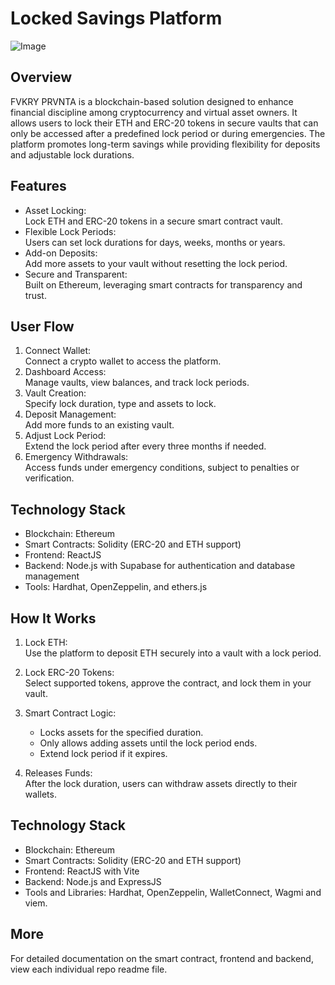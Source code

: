 # Locked Savings Platform

![Image](https://github.com/user-attachments/assets/3c2c4103-4b09-42d8-ba34-564477195e25)

## Overview
FVKRY PRVNTA is a blockchain-based solution designed to enhance financial discipline among cryptocurrency and virtual asset owners. It allows users to lock their ETH and ERC-20 tokens in secure vaults that can only be accessed after a predefined lock period or during emergencies. The platform promotes long-term savings while providing flexibility for deposits and adjustable lock durations.

## Features
- Asset Locking:  
  Lock ETH and ERC-20 tokens in a secure smart contract vault.  
- Flexible Lock Periods:  
  Users can set lock durations for days, weeks, months or years.   
- Add-on Deposits:  
  Add more assets to your vault without resetting the lock period.  
- Secure and Transparent:  
  Built on Ethereum, leveraging smart contracts for transparency and trust.


## User Flow
1. Connect Wallet:  
   Connect a crypto wallet to access the platform.  
2. Dashboard Access:  
   Manage vaults, view balances, and track lock periods.  
3. Vault Creation:  
   Specify lock duration, type and assets to lock.  
4. Deposit Management:  
   Add more funds to an existing vault.  
5. Adjust Lock Period:  
   Extend the lock period after every three months if needed.  
6. Emergency Withdrawals:  
   Access funds under emergency conditions, subject to penalties or verification.  


## Technology Stack
- Blockchain: Ethereum  
- Smart Contracts: Solidity (ERC-20 and ETH support)  
- Frontend: ReactJS
- Backend: Node.js with Supabase for authentication and database management  
- Tools: Hardhat, OpenZeppelin, and ethers.js  


## How It Works
1. Lock ETH:  
   Use the platform to deposit ETH securely into a vault with a lock period.  

2. Lock ERC-20 Tokens:  
   Select supported tokens, approve the contract, and lock them in your vault.  

3. Smart Contract Logic:  
   - Locks assets for the specified duration.  
   - Only allows adding assets until the lock period ends.  
   - Extend lock period if it expires.  

4. Releases Funds:  
   After the lock duration, users can withdraw assets directly to their wallets.

## Technology Stack
- Blockchain: Ethereum  
- Smart Contracts: Solidity (ERC-20 and ETH support)  
- Frontend: ReactJS with Vite
- Backend: Node.js and ExpressJS 
- Tools and Libraries: Hardhat, OpenZeppelin, WalletConnect, Wagmi and viem. 

## More
For detailed documentation on the smart contract, frontend and backend, view each individual repo readme file.